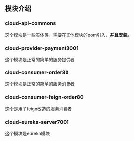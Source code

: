 ## 模块介绍

### cloud-api-commons

这个模块是一些实体类，需要在其他模块的pom引入，**并且安装。**

### cloud-provider-payment8001

这个模块是正常的简单的服务提供者

### cloud-consumer-order80

这个模块是正常的简单的服务消费者

### cloud-consumer-feign-order80

这个是用了feign改造的服务消费者

### cloud-eureka-server7001

这个模块是eureka模块

